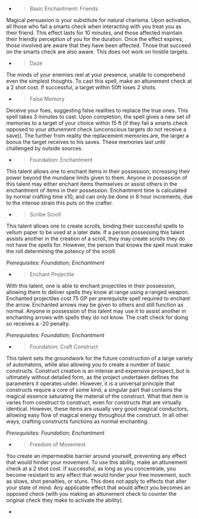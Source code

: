   - > Basic Enchantment: Friends

Magical persuasion is your substitute for natural charisma. Upon
activation, all those who fail a smarts check when interacting with you
treat you as their friend. This effect lasts for 10 minutes, and those
affected maintain their friendly perception of you for the duration.
Once the effect expires, those involved are aware that they have been
affected. Those that succeed on the smarts check are also aware. This
does not work on hostile targets.

  - > Daze

The minds of your enemies reel at your presence, unable to comprehend
even the simplest thoughts. To cast this spell, make an attunement check
at a 2 shot cost. If successful, a target within 50ft loses 2 shots.

  - > False Memory

Deceive your foes, suggesting false realities to replace the true ones.
This spell takes 3 minutes to cast. Upon completion, the spell gives a
new set of memories to a target of your choice within 15 ft (if they
fail a smarts check opposed to your attunement check (unconscious
targets do not receive a save)). The further from reality the
replacement memories are, the larger a bonus the target receives to his
saves. These memories last until challenged by outside sources.

  - > Foundation: Enchantment

This talent allows one to enchant items in their possession, increasing
their power beyond the mundane limits given to them. Anyone in
possession of this talent may either enchant items themselves or assist
others in the enchantment of items in their possession. Enchantment time
is calculated by normal crafting time x10, and can only be done in 8
hour increments, due to the intense strain this puts on the crafter.

  - > Scribe Scroll

This talent allows one to create scrolls, binding their successful
spells to vellum paper to be used at a later date. If a person
possessing this talent assists another in the creation of a scroll, they
may create scrolls they do not have the spells for. However, the person
that knows the spell must make the roll determining the potency of the
scroll.

*Prerequisites: Foundation; Enchantment*

  - > Enchant Projectile

With this talent, one is able to enchant projectiles in their
possession, allowing them to deliver spells they know at range using a
ranged weapon. Enchanted projectiles cost 75 GP per prerequisite spell
required to enchant the arrow. Enchanted arrows may be given to others
and still function as normal. Anyone in possession of this talent may
use it to assist another in enchanting arrows with spells they do not
know. The craft check for doing so receives a -20 penalty.

*Prerequisites: Foundation; Enchantment*

  - > Foundation: Craft Construct

This talent sets the groundwork for the future construction of a large
variety of automatons, while also allowing you to create a number of
basic constructs. Construct creation is an intense and expensive
prospect, but is ultimately without detailed form, as the project
undertaken defines the parameters it operates under. However, it is a
universal principle that constructs require a core of some kind, a
singular part that contains the magical essence saturating the material
of the construct. What that item is varies from construct to construct,
even for constructs that are virtually identical. However, these items
are usually very good magical conductors, allowing easy flow of magical
energy throughout the construct. In all other ways, crafting constructs
functions as normal enchanting.

*Prerequisites: Foundation; Enchantment*

  - > Freedom of Movement

You create an impermeable barrier around yourself, preventing any effect
that would hinder your movement. To use this ability, make an attunement
check at a 2 shot cost. If successful, as long as you concentrate, you
become resistant to any effect that would hinder your free movement,
such as slows, shot penalties, or stuns. This does not apply to effects
that alter your state of mind. Any applicable effect that would affect
you becomes an opposed check (with you making an attunement check to
counter the original check they make to activate the ability).

  -
